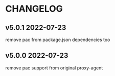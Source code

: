 # CHANGELOG

## v5.0.1 2022-07-23

remove pac from package.json dependencies too

## v5.0.0 2022-07-23

remove pac support from original proxy-agent
